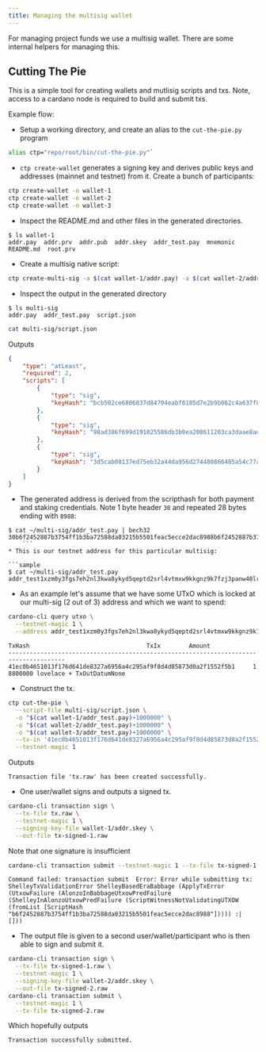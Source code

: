 ```yaml
---
title: Managing the multisig wallet
---
```


For managing project funds we use a multisig wallet.
There are some internal helpers for managing this. 

## Cutting The Pie

This is a simple tool for creating wallets and mutlisig scripts and txs. 
Note, access to a cardano node is required to build and submit txs.

Example flow:

* Setup a working directory, and create an alias to the `cut-the-pie.py` program
```bash
alias ctp="repo/root/bin/cut-the-pie.py"`
```

*  `ctp create-wallet` generates a signing key and derives public keys and addresses (mainnet and testnet) from it. 
Create a bunch of participants:

```bash
ctp create-wallet -o wallet-1
ctp create-wallet -o wallet-2
ctp create-wallet -o wallet-3
```

* Inspect the README.md and other files in the generated directories. 

```sample
$ ls wallet-1
addr.pay  addr.prv  addr.pub  addr.skey  addr_test.pay  mnemonic  README.md  root.prv
```

* Create a multisig native script:

```sh
ctp create-multi-sig -a $(cat wallet-1/addr.pay) -a $(cat wallet-2/addr.pay) -a $(cat wallet-3/addr.pay) -m 2 -o multi-sig
```

* Inspect the output in the generated directory

```sample
$ ls multi-sig
addr.pay  addr_test.pay  script.json
```

```sh
cat multi-sig/script.json
```

Outputs

```json
{
    "type": "atLeast",
    "required": 2,
    "scripts": [
        {
            "type": "sig",
            "keyHash": "bcb502ce6806837d84704eabf8185d7e2b9b062c4a637f8b01e569ba"
        },
        {
            "type": "sig",
            "keyHash": "98ad386f699d191025586db3b0ea208611203ca3daae8ad53cde4435"
        },
        {
            "type": "sig",
            "keyHash": "3d5cab08137ed75eb32a44da956d274480866405a54c77aa30960ecb"
        }
    ]
}
```

* The generated address is derived from the scripthash for both payment and staking credentials. Note 1 byte header `30` and repeated 28 bytes ending with `8988`:

```sample
$ cat ~/multi-sig/addr_test.pay | bech32
30b6f2452887b3754ff1b3ba72588da03215b5501feac5ecce2dac8988b6f2452887b3754ff1b3ba72588da03215b5501feac5ecce2dac8988
    ```
* This is our testnet address for this particular multisig:

```sample
$ cat ~/multi-sig/addr_test.pay
addr_test1xzm0y3fgs7eh2nl3kwa8ykyd5qeptd2srl4vtmxw9kkgnz9k7fzj3panw48lrva6wfvgmgpjzk64q8l2chkvutdv3xyqfw2auw
```

* As an example let's assume that we have some UTxO which is locked at our multi-sig (2 out of 3) address and which we want to spend:

```bash
cardano-cli query utxo \
  --testnet-magic 1 \
  --address addr_test1xzm0y3fgs7eh2nl3kwa8ykyd5qeptd2srl4vtmxw9kkgnz9k7fzj3panw48lrva6wfvgmgpjzk64q8l2chkvutdv3xyqfw2auw
```

```sample
TxHash                                 TxIx        Amount
--------------------------------------------------------------------------------------
41ec0b4651013f176d641de8327a6956a4c295af9f8d4d85873d0a2f1552f5b1     1        8800000 lovelace + TxOutDatumNone
```

* Construct the tx. 

```bash
ctp cut-the-pie \
  --script-file multi-sig/script.json \
  -o "$(cat wallet-1/addr_test.pay)+1000000" \
  -o "$(cat wallet-2/addr_test.pay)+1000000" \
  -o "$(cat wallet-3/addr_test.pay)+1000000" \
  --tx-in '41ec0b4651013f176d641de8327a6956a4c295af9f8d4d85873d0a2f1552f5b1#1' \
  --testnet-magic 1
```

Outputs

```sample
Transaction file 'tx.raw' has been created successfully.
```

* One user/wallet signs and outputs a signed tx. 

```bash
cardano-cli transaction sign \
  --tx-file tx.raw \
  --testnet-magic 1 \
  --signing-key-file wallet-1/addr.skey \
  --out-file tx-signed-1.raw
```

Note that one signature is insufficient

```bash
cardano-cli transaction submit --testnet-magic 1 --tx-file tx-signed-1.raw
```

```sample
Command failed: transaction submit  Error: Error while submitting tx: ShelleyTxValidationError ShelleyBasedEraBabbage (ApplyTxError (UtxowFailure (AlonzoInBabbageUtxowPredFailure (ShelleyInAlonzoUtxowPredFailure (ScriptWitnessNotValidatingUTXOW (fromList [ScriptHash "b6f2452887b3754ff1b3ba72588da03215b5501feac5ecce2dac8988"])))) :| []))
```

* The output file is given to a second user/wallet/participant
who is then able to sign and submit it. 


```bash
cardano-cli transaction sign \
  --tx-file tx-signed-1.raw \
  --testnet-magic 1 \
  --signing-key-file wallet-2/addr.skey \
  --out-file tx-signed-2.raw
cardano-cli transaction submit \
  --testnet-magic 1 \
  --tx-file tx-signed-2.raw
```

Which hopefully outputs 

```sample
Transaction successfully submitted.
```
